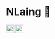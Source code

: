 # NLaing :speech_balloon:

<a href="https://twitter.com/NatalieLaing5">
  <img align="left" alt="Laing | Twitter" width="22px" src="https://cdn.jsdelivr.net/npm/simple-icons@v3/icons/twitter.svg" />
</a>
<a href="https://www.linkedin.com/in/natalie-laing-652a9131/">
  <img align="left" alt="Laing LinkedIn" width="22px" src="https://cdn.jsdelivr.net/npm/simple-icons@v3/icons/linkedin.svg" />
</a>
